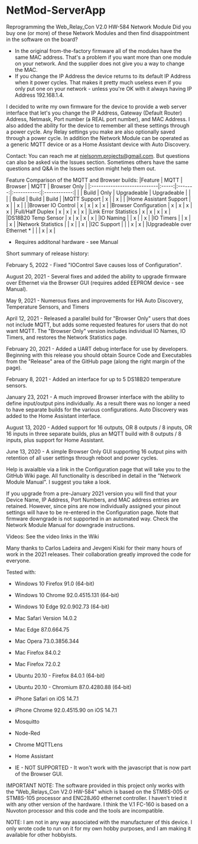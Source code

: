 # NetMod-ServerApp

Reprogramming the Web_Relay_Con V2.0 HW-584 Network Module
Did you buy one (or more) of these Network Modules and then find disappointment in the software on the board?
-	In the original from-the-factory firmware all of the modules have the same MAC address. That's a problem if you want more than one module on your network. And the supplier does not give you a way to change the MAC.
-	If you change the IP Address the device returns to its default IP Address when it power cycles. That makes it pretty much useless even if you only put one on your network - unless you're OK with it always having IP Address 192.168.1.4.

I decided to write my own firmware for the device to provide a web server interface that let's you change the IP Address, Gateway (Default Router) Address, Netmask, Port number (a REAL port number), and MAC Address. I also added the ability for the device to remember all these settings through a power cycle. Any Relay settings you make are also optionally saved through a power cycle. In addition the Network Module can be operated as a generic MQTT device or as a Home Assistant device with Auto Discovery.

Contact: You can reach me at nielsonm.projects@gmail.com. But questions can also be asked via the Issues section. Sometimes others have the same questions and Q&A in the Issues section might help them out.

Feature Comparison of the MQTT and Browser builds:
|Feature                      | MQTT  | Browser |    MQTT     | Browser Only |
|:----------------------------|:-----:|:-------:|:-----------:|:------------:|
|                             | Build |  Only   | Upgradeable |  Upgradeable |
|                             |       | Build   |    Build    |     Build    |
|MQTT Support                 |   x   |         |      x      |              |
|Home Assistant Support       |   x   |         |      x      |              |
|Browser IO Control           |   x   |    x    |      x      |       x      |
|Browser Configuration        |   x   |    x    |      x      |       x      |
|Full/Half Duplex             |   x   |    x    |      x      |       x      |
|Link Error Statistics        |   x   |    x    |      x      |       x      |
|DS18B20 Temp Sensor          |   x   |    x    |      x      |       x      |
|IO Naming                    |       |    x    |             |       x      |
|IO Timers                    |       |    x    |             |       x      |
|Network Statistics           |       |    x    |             |       x      |
|I2C Support                  |       |         |      x      |       x      |
|Upgradeable over Ethernet  * |       |         |      x      |       x      |
* Requires additonal hardware - see Manual

Short summary of release history:

February 5, 2022 - Fixed "IOControl Save causes loss of Configuration".

August 20, 2021 - Several fixes and added the ability to upgrade firmware over Ethernet via the Browser GUI (requires added EEPROM device - see Manual).

May 9, 2021 - Numerous fixes and improvements for HA Auto Discovery, Temperature Sensors, and Timers

April 12, 2021 - Released a parallel build for "Browser Only" users that does not include MQTT, but adds some requested features for users that do not want MQTT. The "Browser Only" version includes individual IO Names, IO Timers, and restores the Network Statistics page.

February 20, 2021 - Added a UART debug interface for use by developers. Beginning with this release you should obtain Source Code and Executables from the "Release" area of the GitHub page (along the right margin of the page).

February 8, 2021 - Added an interface for up to 5 DS18B20 temperature sensors.

January 23, 2021 - A much improved Browser interface with the ability to define input/output pins individually. As a result there was no longer a need to have separate builds for the various configurations. Auto Discovery was added to the Home Assistant interface.

August 13, 2020 - Added support for 16 outputs, OR 8 outputs / 8 inputs, OR 16 inputs in three separate builds, plus an MQTT build with 8 outputs / 8 inputs, plus support for Home Assistant.

June 13, 2020 - A simple Browser Only GUI supporting 16 output pins with retention of all user settings through reboot and power cycles.

Help is avaialble via a link in the Configuration page that will take you to the GitHub Wiki page. All functionality is described in detail in the "Network Module Manual". I suggest you take a look.

If you upgrade from a pre-January 2021 version you will find that your Device Name, IP Address, Port Numbers, and MAC address entries are retained. However, since pins are now individually assigned your pinout settings will have to be re-entered in the Configuration page. Note that firmware downgrade is not supported in an automated way. Check the Network Module Manual for downgrade instructions.

Videos: See the video links in the Wiki

Many thanks to Carlos Ladeira and Jevgeni Kiski for their many hours of work in the 2021 releases. Their collaboration greatly improved the code for everyone.

Tested with:
- Windows 10 Firefox 91.0 (64-bit)
- Windows 10 Chrome 92.0.4515.131 (64-bit)
- Windows 10 Edge 92.0.902.73 (64-bit)
- Mac Safari Version 14.0.2
- Mac Edge 87.0.664.75
- Mac Opera 73.0.3856.344
- Mac Firefox 84.0.2
- Mac Firefox 72.0.2
- Ubuntu 20.10 - Firefox 84.0.1 (64-bit)
- Ubuntu 20.10 - Chromium 87.0.4280.88 (64-bit)
- iPhone Safari on iOS 14.7.1
- iPhone Chrome 92.0.4515.90 on iOS 14.7.1
- Mosquitto
- Node-Red
- Chrome MQTTLens
- Home Assistant

- IE - NOT SUPPORTED - It won't work with the javascript that is now part of the Browser GUI.

IMPORTANT NOTE: The software provided in this project only works with the “Web_Relays_Con V2.0 HW-584” which is based on the STM8S-005 or STM8S-105 processor and ENC28J60 ethernet controller. I haven't tried it with any other version of the hardware. I think the V.1 FC-160 is based on a Nuvoton processor and this code and the tools are incompatible.

NOTE: I am not in any way associated with the manufacturer of this device. I only wrote code to run on it for my own hobby purposes, and I am making it available for other hobbyists.

